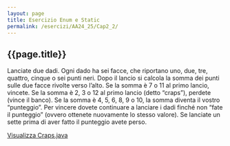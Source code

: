```yaml
---
layout: page
title: Esercizio Enum e Static
permalink: /esercizi/AA24_25/Cap2_2/
---
```


## {{page.title}}

Lanciate due dadi. Ogni dado ha sei facce, che riportano uno, due, tre, quattro, cinque o sei punti neri. Dopo il lancio si calcola la somma dei punti sulle due facce rivolte verso l’alto. Se la somma è 7 o 11 al primo lancio, vincete. Se la somma è 2, 3 o 12 al primo lancio (detto “craps”), perdete (vince il banco). Se la somma è 4, 5, 6, 8, 9 o 10, la somma diventa il vostro “punteggio”. Per vincere dovete continuare a lanciare i dadi finché non “fate il punteggio” (ovvero ottenete nuovamente lo stesso valore). Se lanciate un sette prima di aver fatto il punteggio avete perso.

[Visualizza Craps.java](./Craps.java)
